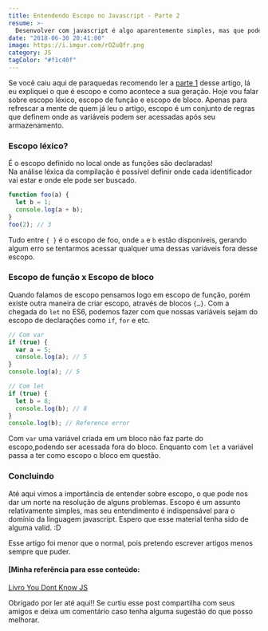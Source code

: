 ```yaml
---
title: Entendendo Escopo no Javascript - Parte 2
resume: >-
  Desenvolver com javascript é algo aparentemente simples, mas que pode trazer muita dor de cabeça pra quem não entende o real funcionamento da linguagem.
date: "2018-06-30 20:41:00"
image: https://i.imgur.com/rOZuQfr.png
category: JS
tagColor: "#f1c40f"
---
```


Se você caiu aqui de paraquedas recomendo ler a [parte 1](https://www.cristiano.dev/blog/2018-05-28-entendendo-escopo-no-javascript-parte-1) desse artigo, lá eu expliquei o que é escopo e como acontece a sua geração. Hoje vou falar sobre escopo léxico, escopo de função e escopo de bloco. Apenas para refrescar a mente de quem já leu o artigo, escopo é um conjunto de regras que definem onde as variáveis podem ser acessadas após seu armazenamento.

### Escopo léxico?

É o escopo definido no local onde as funções são declaradas!  
Na análise léxica da compilação é possível definir onde cada identificador vai estar e onde ele pode ser buscado.

```javascript
function foo(a) {
  let b = 1;
  console.log(a + b);
}
foo(2); // 3
```

Tudo entre `{ }` é o escopo de foo, onde `a` e `b` estão disponíveis, gerando algum erro se tentarmos acessar qualquer uma dessas variáveis fora desse escopo.

### Escopo de função x Escopo de bloco

Quando falamos de escopo pensamos logo em escopo de função, porém existe outra maneira de criar escopo, através de blocos `{…}`. Com a chegada do `let` no ES6, podemos fazer com que nossas variáveis sejam do escopo de declarações como `if`, `for` e etc.

```javascript
// Com var
if (true) {
  var a = 5;
  console.log(a); // 5
}
console.log(a); // 5

// Com let
if (true) {
  let b = 8;
  console.log(b); // 8
}
console.log(b); // Reference error
```

Com `var` uma variável criada em um bloco não faz parte do escopo,podendo ser acessada fora do bloco. Enquanto com `let` a variável passa a ter como escopo o bloco em questão.

### Concluindo

Até aqui vimos a importância de entender sobre escopo, o que pode nos dar um norte na resolução de alguns problemas. Escopo é um assunto relativamente simples, mas seu entendimento é indispensável para o domínio da linguagem javascript. Espero que esse material tenha sido de alguma valid. :D

Esse artigo foi menor que o normal, pois pretendo escrever artigos menos sempre que puder.

#### [Minha referência para esse conteúdo:

[Livro You Dont Know JS](https://github.com/cezaraugusto/You-Dont-Know-JS/)

Obrigado por ler até aqui!! Se curtiu esse post compartilha com seus amigos e deixa um comentário caso tenha alguma sugestão do que posso melhorar.
